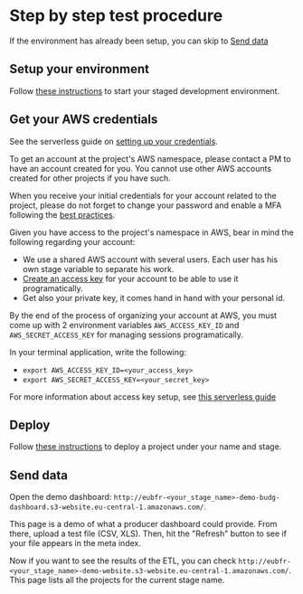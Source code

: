 # Step by step test procedure

If the environment has already been setup, you can skip to [Send data](#send-data)

## Setup your environment

Follow [these instructions](../README.md) to start your staged development environment.

## Get your AWS credentials

See the serverless guide on [setting up your credentials](https://serverless.com/framework/docs/providers/aws/guide/credentials/).

To get an account at the project's AWS namespace, please contact a PM to have an account created for you. You cannot use other AWS accounts created for other projects if you have such.

When you receive your initial credentials for your account related to the project, please do not forget to change your password and enable a MFA following the [best practices](http://docs.aws.amazon.com/IAM/latest/UserGuide/best-practices.html).

Given you have access to the project's namespace in AWS, bear in mind the following regarding your account:

* We use a shared AWS account with several users. Each user has his own stage variable to separate his work.
* [Create an access key](http://docs.aws.amazon.com/IAM/latest/UserGuide/id_credentials_access-keys.html) for your account to be able to use it programatically.
* Get also your private key, it comes hand in hand with your personal id.

By the end of the process of organizing your account at AWS, you must come up with 2 environment variables `AWS_ACCESS_KEY_ID` and `AWS_SECRET_ACCESS_KEY` for managing sessions programatically.

In your terminal application, write the following:

* `export AWS_ACCESS_KEY_ID=<your_access_key>`
* `export AWS_SECRET_ACCESS_KEY=<your_secret_key>`

For more information about access key setup, see [this serverless guide](https://serverless.com/framework/docs/providers/aws/guide/credentials/)

## Deploy

Follow [these instructions](../README.md) to deploy a project under your name and stage.

## Send data

Open the demo dashboard: `http://eubfr-<your_stage_name>-demo-budg-dashboard.s3-website.eu-central-1.amazonaws.com/`.

This page is a demo of what a producer dashboard could provide. From there, upload a test file (CSV, XLS). Then, hit the "Refresh" button to see if your file appears in the meta index.

Now if you want to see the results of the ETL, you can check `http://eubfr-<your_stage_name>-demo-website.s3-website.eu-central-1.amazonaws.com/`. This page lists all the projects for the current stage name.
